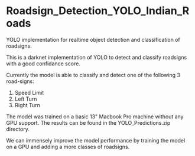 # Roadsign_Detection_YOLO_Indian_Roads
YOLO implementation for realtime object detection and classification of roadsigns.

This is a darknet implementation of YOLO to detect and classify roadsigns with a good confidance score.

Currently the model is able to classify and detect one of the following 3 road-signs:
1) Speed Limit
2) Left Turn
3) Right Turn

The  model was trained on a basic 13" Macbook Pro machine without any GPU support.
The results can be found in the YOLO_Predictions.zip directory.

We can immensely improve the model performance by training the model on a GPU and adding a more classes of roadsigns.
